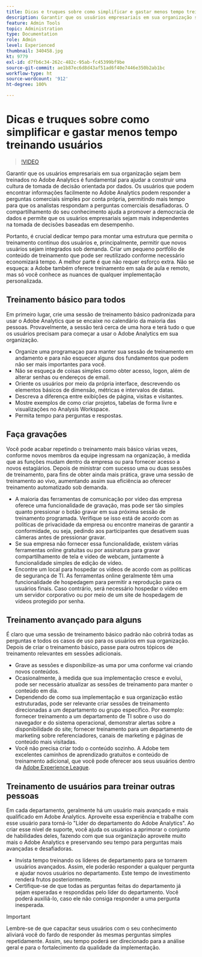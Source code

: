 ```yaml
---
title: Dicas e truques sobre como simplificar e gastar menos tempo treinando usuários
description: Garantir que os usuários empresariais em sua organização sejam bem treinados no Adobe Analytics é fundamental para ajudar a construir uma cultura de tomada de decisão orientada por dados. Os usuários que podem encontrar informações facilmente no Adobe Analytics podem responder a perguntas comerciais simples por conta própria, permitindo mais tempo para que os analistas respondam a perguntas comerciais desafiadoras. O compartilhamento do seu conhecimento ajuda a promover a democracia de dados e permite que os usuários empresariais sejam mais independentes na tomada de decisões baseadas em desempenho.
feature: Admin Tools
topic: Administration
type: Documentation
role: Admin
level: Experienced
thumbnail: 340458.jpg
kt: 9779
exl-id: d7fb6c34-262c-482c-95ab-fc45399bf9be
source-git-commit: ae1b87ec6d8d43af51ad6f40e7446e350b2ab1bc
workflow-type: ht
source-wordcount: '912'
ht-degree: 100%

---
```


# Dicas e truques sobre como simplificar e gastar menos tempo treinando usuários

>[!VIDEO](https://video.tv.adobe.com/v/340458/?quality=12&learn=on)

Garantir que os usuários empresariais em sua organização sejam bem treinados no Adobe Analytics é fundamental para ajudar a construir uma cultura de tomada de decisão orientada por dados. Os usuários que podem encontrar informações facilmente no Adobe Analytics podem responder a perguntas comerciais simples por conta própria, permitindo mais tempo para que os analistas respondam a perguntas comerciais desafiadoras. O compartilhamento do seu conhecimento ajuda a promover a democracia de dados e permite que os usuários empresariais sejam mais independentes na tomada de decisões baseadas em desempenho.

Portanto, é crucial dedicar tempo para montar uma estrutura que permita o treinamento contínuo dos usuários e, principalmente, permitir que novos usuários sejam integrados sob demanda. Criar um pequeno portfólio de conteúdo de treinamento que pode ser reutilizado conforme necessário economizará tempo. A melhor parte é que não requer esforço extra. Não se esqueça: a Adobe também oferece treinamento em sala de aula e remoto, mas só você conhece as nuances de qualquer implementação personalizada.


## Treinamento básico para todos

Em primeiro lugar, crie uma sessão de treinamento básico padronizada para usar o Adobe Analytics que se encaixe no calendário da maioria das pessoas. Provavelmente, a sessão terá cerca de uma hora e terá tudo o que os usuários precisam para começar a usar o Adobe Analytics em sua organização.

* Organize uma programaçao para manter sua sessão de treinamento em andamento e para não esquecer alguns dos fundamentos que podem não ser mais importantes para você.
* Não se esqueça de coisas simples como obter acesso, logon, além de alterar senhas ou endereços de email.
* Oriente os usuários por meio da própria interface, descrevendo os elementos básicos de dimensão, métricas e intervalos de datas.
* Descreva a diferença entre exibições de página, visitas e visitantes.
* Mostre exemplos de como criar projetos, tabelas de forma livre e visualizações no Analysis Workspace.
* Permita tempo para perguntas e respostas.

## Faça gravações

Você pode acabar repetindo o treinamento mais básico várias vezes, conforme novos membros da equipe ingressam na organização, à medida que as funções mudam dentro da empresa ou para fornecer acesso a novos estagiários. Depois de ministrar com sucesso uma ou duas sessões de treinamento, para fins de obter ainda mais prática, grave uma sessão de treinamento ao vivo, aumentando assim sua eficiência ao oferecer treinamento automatizado sob demanda.

* A maioria das ferramentas de comunicação por vídeo das empresa oferece uma funcionalidade de gravação, mas pode ser tão simples quanto pressionar o botão gravar em sua próxima sessão de treinamento programada. Verifique se isso está de acordo com as políticas de privacidade da empresa ou encontre maneiras de garantir a conformidade, ou seja, pedindo aos participantes que desativem suas câmeras antes de pressionar gravar.
* Se sua empresa não fornecer essa funcionalidade, existem várias ferramentas online gratuitas ou por assinatura para gravar compartilhamento de tela e vídeo de webcam, juntamente à funcionalidade simples de edição de vídeo.
* Encontre um local para hospedar os vídeos de acordo com as políticas de segurança de TI. As ferramentas online geralmente têm uma funcionalidade de hospedagem para permitir a reprodução para os usuários finais. Caso contrário, será necessário hospedar o vídeo em um servidor corporativo ou por meio de um site de hospedagem de vídeos protegido por senha.

## Treinamento avançado para alguns

É claro que uma sessão de treinamento básico padrão não cobrirá todas as perguntas e todos os casos de uso para os usuários em sua organização. Depois de criar o treinamento básico, passe para outros tópicos de treinamento relevantes em sessões adicionais.

* Grave as sessões e disponibilize-as uma por uma conforme vai criando novos conteúdos.
* Ocasionalmente, à medida que sua implementação cresce e evolui, pode ser necessário atualizar as sessões de treinamento para manter o conteúdo em dia.
* Dependendo de como sua implementação e sua organização estão estruturadas, pode ser relevante criar sessões de treinamento direcionadas a um departamento ou grupo específico. Por exemplo: fornecer treinamento a um departamento de TI sobre o uso do navegador e do sistema operacional, demonstrar alertas sobre a disponibilidade do site; fornecer treinamento para um departamento de marketing sobre referenciadores, canais de marketing e páginas de conteúdo mais visitadas.
* Você não precisa criar todo o conteúdo sozinho. A Adobe tem excelentes caminhos de aprendizado gratuitos e conteúdo de treinamento adicional, que você pode oferecer aos seus usuários dentro da [Adobe Experience League](https://experienceleague.adobe.com/docs/analytics.html?lang=pt-BR).



## Treinamento de usuários para treinar outras pessoas

Em cada departamento, geralmente há um usuário mais avançado e mais qualificado em Adobe Analytics. Aproveite essa experiência e trabalhe com esse usuário para torná-lo &quot;Líder do departamento do Adobe Analytics&quot;. Ao criar esse nível de suporte, você ajuda os usuários a aprimorar o conjunto de habilidades deles, fazendo com que sua organização aproveite muito mais o Adobe Analytics e preservando seu tempo para perguntas mais avançadas e desafiadoras.

* Invista tempo treinando os líderes de departamento para se tornarem usuários avançados. Assim, ele poderão responder a qualquer pergunta e ajudar novos usuários no departamento. Este tempo de investimento renderá frutos posteriormente.
* Certifique-se de que todas as perguntas feitas do departamento já sejam esperadas e respondidas pelo líder do departamento. Você poderá auxiliá-lo, caso ele não consiga responder a uma pergunta inesperada.

>[!IMPORTANT]
>
>Lembre-se de que capacitar seus usuários com o seu conhecimento aliviará você do fardo de responder às mesmas perguntas simples repetidamente. Assim, seu tempo poderá ser direcionado para a análise geral e para o fortalecimento da qualidade da implementação.
